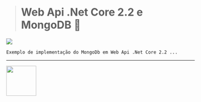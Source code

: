 > # Web Api .Net Core 2.2 e MongoDB 🔗
![](https://github.com/DevCarlosLima/Safira/blob/master/Docs/Images/Badges/release.svg)
```
Exemplo de implementação do MongoDb em Web Api .Net Core 2.2 ...
```
---
<img src="https://docs.microsoft.com/pt-br/dotnet/images/hub/netcore.svg" width="80" heigth="80" />
